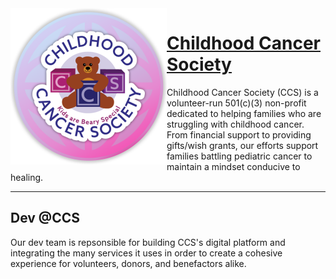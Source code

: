<img align="left" width="250" height="250" src="https://raw.githubusercontent.com/ChildhoodCancerSociety/.github/main/assets/logo/ccs-dev-logo.png" />

# [Childhood Cancer Society](https://www.childhoodcancersociety.org)

Childhood Cancer Society (CCS) is a volunteer-run 501(c)(3) non-profit dedicated to helping families who are struggling with childhood cancer. From financial support to providing gifts/wish grants, our efforts support families battling pediatric cancer to maintain a mindset conducive to healing.

---

## Dev @CCS

Our dev team is repsonsible for building CCS's digital platform and integrating the many services it uses in order to create a cohesive experience for volunteers, donors, and benefactors alike.
